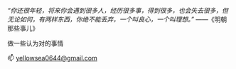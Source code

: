 _“你还很年轻，将来你会遇到很多人，经历很多事，得到很多，也会失去很多，但无论如何，有两样东西，你绝不能丢弃，一个叫良心，一个叫理想。”_ ——《明朝那些事儿》

做一些认为对的事情


📫 [yellowsea0644@gmail.com](mailto:yellowsea0644@gmail.com)